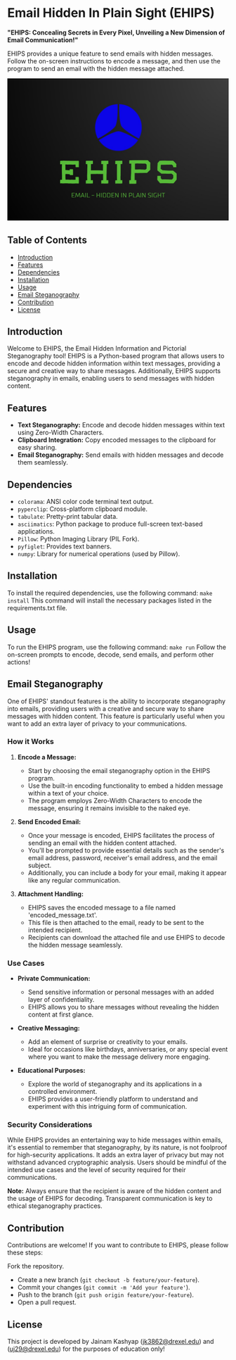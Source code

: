 # Email Hidden In Plain Sight (EHIPS)
**"EHIPS: Concealing Secrets in Every Pixel, Unveiling a New Dimension of Email Communication!"**

EHIPS provides a unique feature to send emails with hidden messages. Follow the on-screen instructions to encode a message, and then use the program to send an email with the hidden message attached.


![EHIPS Logo](logo.jpg)

## Table of Contents
- [Introduction](#introduction)
- [Features](#features)
- [Dependencies](#dependencies)
- [Installation](#installation)
- [Usage](#usage)
- [Email Steganography](#email-steganography)
- [Contribution](#contribution)
- [License](#license)

## Introduction

Welcome to EHIPS, the Email Hidden Information and Pictorial Steganography tool! EHIPS is a Python-based program that allows users to encode and decode hidden information within text messages, providing a secure and creative way to share messages. Additionally, EHIPS supports steganography in emails, enabling users to send messages with hidden content.

## Features

- **Text Steganography:** Encode and decode hidden messages within text using Zero-Width Characters.
- **Clipboard Integration:** Copy encoded messages to the clipboard for easy sharing.
- **Email Steganography:** Send emails with hidden messages and decode them seamlessly.

## Dependencies

- `colorama`: ANSI color code terminal text output.
- `pyperclip`: Cross-platform clipboard module.
- `tabulate`: Pretty-print tabular data.
- `asciimatics`: Python package to produce full-screen text-based applications.
- `Pillow`: Python Imaging Library (PIL Fork).
- `pyfiglet`: Provides text banners.
- `numpy`: Library for numerical operations (used by Pillow).

## Installation

To install the required dependencies, use the following command:
`make install`
This command will install the necessary packages listed in the requirements.txt file.

## Usage
To run the EHIPS program, use the following command:
`make run`
Follow the on-screen prompts to encode, decode, send emails, and perform other actions!


## Email Steganography

One of EHIPS' standout features is the ability to incorporate steganography into emails, providing users with a creative and secure way to share messages with hidden content. This feature is particularly useful when you want to add an extra layer of privacy to your communications.

### How it Works

1. **Encode a Message:**
   - Start by choosing the email steganography option in the EHIPS program.
   - Use the built-in encoding functionality to embed a hidden message within a text of your choice.
   - The program employs Zero-Width Characters to encode the message, ensuring it remains invisible to the naked eye.

2. **Send Encoded Email:**
   - Once your message is encoded, EHIPS facilitates the process of sending an email with the hidden content attached.
   - You'll be prompted to provide essential details such as the sender's email address, password, receiver's email address, and the email subject.
   - Additionally, you can include a body for your email, making it appear like any regular communication.

3. **Attachment Handling:**
   - EHIPS saves the encoded message to a file named 'encoded_message.txt'.
   - This file is then attached to the email, ready to be sent to the intended recipient.
   - Recipients can download the attached file and use EHIPS to decode the hidden message seamlessly.

### Use Cases

- **Private Communication:**
  - Send sensitive information or personal messages with an added layer of confidentiality.
  - EHIPS allows you to share messages without revealing the hidden content at first glance.

- **Creative Messaging:**
  - Add an element of surprise or creativity to your emails.
  - Ideal for occasions like birthdays, anniversaries, or any special event where you want to make the message delivery more engaging.

- **Educational Purposes:**
  - Explore the world of steganography and its applications in a controlled environment.
  - EHIPS provides a user-friendly platform to understand and experiment with this intriguing form of communication.

### Security Considerations

While EHIPS provides an entertaining way to hide messages within emails, it's essential to remember that steganography, by its nature, is not foolproof for high-security applications. It adds an extra layer of privacy but may not withstand advanced cryptographic analysis. Users should be mindful of the intended use cases and the level of security required for their communications.

**Note:** Always ensure that the recipient is aware of the hidden content and the usage of EHIPS for decoding. Transparent communication is key to ethical steganography practices.


## Contribution
Contributions are welcome! If you want to contribute to EHIPS, please follow these steps:

Fork the repository.
- Create a new branch (`git checkout -b feature/your-feature`).
- Commit your changes (`git commit -m 'Add your feature'`).
- Push to the branch (`git push origin feature/your-feature`).
- Open a pull request.

## License
This project is developed by Jainam Kashyap (jk3862@drexel.edu) and (uj29@drexel.edu) for the purposes of education only!
